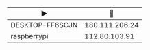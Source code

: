 |:arrow_forward:|:house_with_garden:|
|---------------|-------------------|
|DESKTOP-FF6SCJN|180.111.206.24     |
|raspberrypi    |112.80.103.91      |
